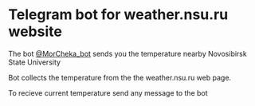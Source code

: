 # Telegram bot for weather.nsu.ru website

The bot  [@MorCheka_bot](https://web.telegram.org/#/im?p=@MorCheka_bot) sends you the temperature nearby Novosibirsk State University

Bot collects the temperature from the the weather.nsu.ru web page.

To recieve current temperature send any message to the bot
